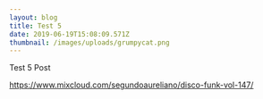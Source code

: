 ```yaml
---
layout: blog
title: Test 5
date: 2019-06-19T15:08:09.571Z
thumbnail: /images/uploads/grumpycat.png
---
```

Test 5 Post

https://www.mixcloud.com/segundoaureliano/disco-funk-vol-147/
